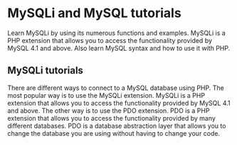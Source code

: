 <!-- MySQLi and MySQL tutorials README file -->

# MySQLi and MySQL tutorials

Learn MySQLi by using its numerous functions and examples. MySQLi is a PHP extension that allows you to access the functionality provided by MySQL 4.1 and above. Also learn MySQL syntax and how to use it with PHP.

## MySQLi tutorials

There are different ways to connect to a MySQL database using PHP. The most popular way is to use the MySQLi extension. MySQLi is a PHP extension that allows you to access the functionality provided by MySQL 4.1 and above. The other way is to use the PDO extension. PDO is a PHP extension that allows you to access the functionality provided by many different databases. PDO is a database abstraction layer that allows you to change the database you are using without having to change your code.